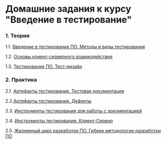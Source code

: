 # Домашние задания к курсу "Введение в тестирование"

### 1. Теория

1.1. [Введение в тестирование ПО. Методы и виды тестирования](https://github.com/netology-code/iqa-homeworks/tree/iqa-12/1.1/)

1.2. [Основы клиент-серверного взаимодействия](https://github.com/netology-code/iqa-homeworks/tree/iqa-12/1.2/)

1.3. [Тестирование ПО. Тест-дизайн](https://github.com/netology-code/iqa-homeworks/tree/iqa-12/1.3/)

### 2. Практика

2.1. [Артефакты тестирования. Тестовая документация](https://github.com/netology-code/iqa-homeworks/tree/iqa-12/2.2/)

2.2.[Артефакты тестирования. Дефекты](https://github.com/netology-code/iqa-homeworks/tree/iqa-12/2.1/)

2.3. [Инструменты тестирования для работы с документацией](https://github.com/netology-code/iqa-homeworks/tree/iqa-12/2.3)

2.4. [Инструменты тестирования. Клиент-Сервер](https://github.com/netology-code/iqa-homeworks/tree/iqa-12/2.4)

2.5. [Жизненный цикл разработки ПО. Гибкие методологии разработки ПО](https://github.com/netology-code/iqa-homeworks/tree/iqa-12/2.5/)
